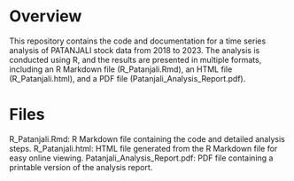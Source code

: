 # Overview
This repository contains the code and documentation for a time series analysis of PATANJALI stock data from 2018 to 2023. The analysis is conducted using R, and the results are presented in multiple formats, including an R Markdown file (R_Patanjali.Rmd), an HTML file (R_Patanjali.html), and a PDF file (Patanjali_Analysis_Report.pdf).

# Files
R_Patanjali.Rmd: R Markdown file containing the code and detailed analysis steps.
R_Patanjali.html: HTML file generated from the R Markdown file for easy online viewing.
Patanjali_Analysis_Report.pdf: PDF file containing a printable version of the analysis report.

